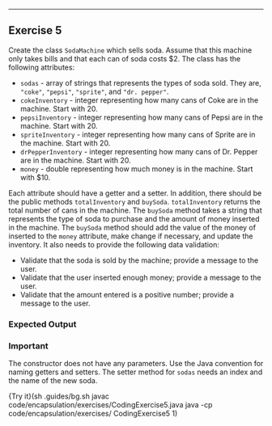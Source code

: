 ----------

## Exercise 5

Create the class `SodaMachine` which sells soda. Assume that this machine only takes bills and that each can of soda costs $2. The class has the following attributes:

* `sodas` - array of strings that represents the types of soda sold. They are, `"coke"`, `"pepsi"`, `"sprite"`, and `"dr. pepper"`.
* `cokeInventory` - integer representing how many cans of Coke are in the machine. Start with 20.
* `pepsiInventory` - integer representing how many cans of Pepsi are in the machine. Start with 20.
* `spriteInventory` - integer representing how many cans of Sprite are in the machine. Start with 20.
* `drPepperInventory` - integer representing how many cans of Dr. Pepper are in the machine. Start with 20.
* `money` - double representing how much money is in the machine. Start with $10.

Each attribute should have a getter and a setter. In addition, there should be the public methods `totalInventory` and `buySoda`. `totalInventory` returns the total number of cans in the machine. The `buySoda` method takes a string that represents the type of soda to purchase and the amount of money inserted in the machine. The `buySoda` method should add the value of the money of inserted to the `money` attribute, make change if necessary, and update the inventory. It also needs to provide the following data validation:

* Validate that the soda is sold by the machine; provide a message to the user.
* Validate that the user inserted enough money; provide a message to the user.
* Validate that the amount entered is a positive number; provide a message to the user.

### Expected Output

### Important
The constructor does not have any parameters. Use the Java convention for naming getters and setters. The setter method for `sodas` needs an index and the name of the new soda.

{Try it}(sh .guides/bg.sh javac code/encapsulation/exercises/CodingExercise5.java java -cp code/encapsulation/exercises/ CodingExercise5 1)